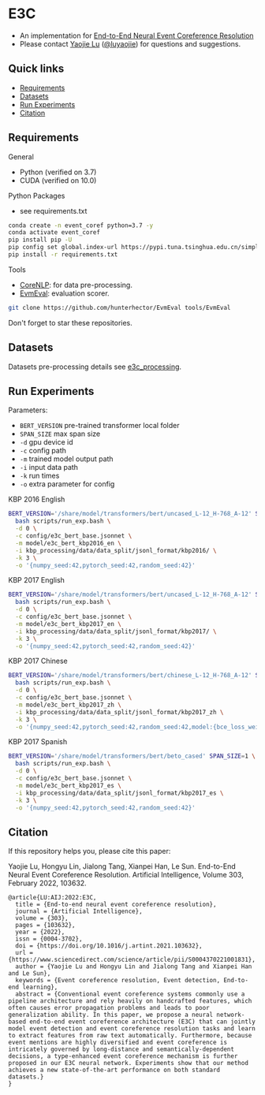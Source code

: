 # E3C

- An implementation for [End-to-End Neural Event Coreference Resolution](https://www.sciencedirect.com/science/article/pii/S0004370221001831)
- Please contact [Yaojie Lu](http://luyaojie.github.io) ([@luyaojie](mailto:yaojie2017@iscas.ac.cn)) for questions and suggestions.

## Quick links
* [Requirements](#Requirements)
* [Datasets](#Datasets)
* [Run Experiments](#Run-experiments)
* [Citation](#Citation)

## Requirements

General

- Python (verified on 3.7)
- CUDA (verified on 10.0)

Python Packages

- see requirements.txt

```bash
conda create -n event_coref python=3.7 -y
conda activate event_coref
pip install pip -U
pip config set global.index-url https://pypi.tuna.tsinghua.edu.cn/simple
pip install -r requirements.txt
```

Tools

- [CoreNLP](https://github.com/stanfordnlp/CoreNLP): for data pre-processing.
- [EvmEval](https://github.com/hunterhector/EvmEval): evaluation scorer.

``` bash
git clone https://github.com/hunterhector/EvmEval tools/EvmEval
```

Don't forget to star these repositories.

## Datasets

Datasets pre-processing details see [e3c_processing](https://drive.google.com/file/d/1CtoTL5CYQf-r-OP6aOfudtf69XKqYxXK/view?usp=sharing).

## Run Experiments

Parameters:
- `BERT_VERSION` pre-trained transformer local folder
- `SPAN_SIZE` max span size
- `-d` gpu device id
- `-c` config path
- `-m` trained model output path
- `-i` input data path
- `-k` run times
- `-o` extra parameter for config

KBP 2016 English
```bash
BERT_VERSION='/share/model/transformers/bert/uncased_L-12_H-768_A-12' SPAN_SIZE=1 \
  bash scripts/run_exp.bash \
  -d 0 \
  -c config/e3c_bert_base.jsonnet \
  -m model/e3c_bert_kbp2016_en \
  -i kbp_processing/data/data_split/jsonl_format/kbp2016/ \
  -k 3 \
  -o '{numpy_seed:42,pytorch_seed:42,random_seed:42}'
```

KBP 2017 English
```bash
BERT_VERSION='/share/model/transformers/bert/uncased_L-12_H-768_A-12' SPAN_SIZE=1 \
  bash scripts/run_exp.bash \
  -d 0 \
  -c config/e3c_bert_base.jsonnet \
  -m model/e3c_bert_kbp2017_en \
  -i kbp_processing/data/data_split/jsonl_format/kbp2017/ \
  -k 3 \
  -o '{numpy_seed:42,pytorch_seed:42,random_seed:42}'
```

KBP 2017 Chinese
```bash
BERT_VERSION='/share/model/transformers/bert/chinese_L-12_H-768_A-12' SPAN_SIZE=3 \
  bash scripts/run_exp.bash \
  -d 0 \
  -c config/e3c_bert_base.jsonnet \
  -m model/e3c_bert_kbp2017_zh \
  -i kbp_processing/data/data_split/jsonl_format/kbp2017_zh \
  -k 3 \
  -o '{numpy_seed:42,pytorch_seed:42,random_seed:42,model:{bce_loss_weight:10}}'
```

KBP 2017 Spanish
```bash
BERT_VERSION='/share/model/transformers/bert/beto_cased' SPAN_SIZE=1 \
  bash scripts/run_exp.bash \
  -d 0 \
  -c config/e3c_bert_base.jsonnet \
  -m model/e3c_bert_kbp2017_es \
  -i kbp_processing/data/data_split/jsonl_format/kbp2017_es \
  -k 3 \
  -o '{numpy_seed:42,pytorch_seed:42,random_seed:42}'
```

## Citation

If this repository helps you, please cite this paper:

Yaojie Lu, Hongyu Lin, Jialong Tang, Xianpei Han, Le Sun. End-to-End Neural Event Coreference Resolution. Artificial Intelligence, Volume 303, February 2022, 103632.

```
@article{LU:AIJ:2022:E3C,
  title = {End-to-end neural event coreference resolution},
  journal = {Artificial Intelligence},
  volume = {303},
  pages = {103632},
  year = {2022},
  issn = {0004-3702},
  doi = {https://doi.org/10.1016/j.artint.2021.103632},
  url = {https://www.sciencedirect.com/science/article/pii/S0004370221001831},
  author = {Yaojie Lu and Hongyu Lin and Jialong Tang and Xianpei Han and Le Sun},
  keywords = {Event coreference resolution, Event detection, End-to-end learning},
  abstract = {Conventional event coreference systems commonly use a pipeline architecture and rely heavily on handcrafted features, which often causes error propagation problems and leads to poor generalization ability. In this paper, we propose a neural network-based end-to-end event coreference architecture (E3C) that can jointly model event detection and event coreference resolution tasks and learn to extract features from raw text automatically. Furthermore, because event mentions are highly diversified and event coreference is intricately governed by long-distance and semantically-dependent decisions, a type-enhanced event coreference mechanism is further proposed in our E3C neural network. Experiments show that our method achieves a new state-of-the-art performance on both standard datasets.}
}
```
